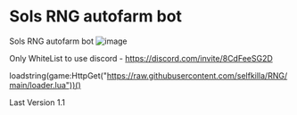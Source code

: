 # Sols RNG autofarm bot
Sols RNG autofarm bot
![image](https://github.com/user-attachments/assets/8eda7de1-9aa9-47c4-924d-8e9e80bd3af1)

Only WhiteList to use 
discord - https://discord.com/invite/8CdFeeSG2D

loadstring(game:HttpGet("https://raw.githubusercontent.com/selfkilla/RNG/main/loader.lua"))()

Last Version 1.1
